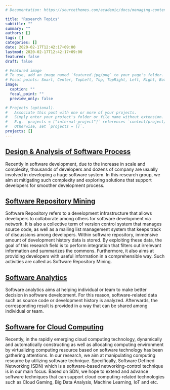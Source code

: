 ```yaml
---
# Documentation: https://sourcethemes.com/academic/docs/managing-content/

title: "Research Topics"
subtitle: ""
summary: ""
authors: []
tags: []
categories: []
date: 2020-02-17T12:42:17+09:00
lastmod: 2020-02-17T12:42:17+09:00
featured: false
draft: false

# Featured image
# To use, add an image named `featured.jpg/png` to your page's folder.
# Focal points: Smart, Center, TopLeft, Top, TopRight, Left, Right, BottomLeft, Bottom, BottomRight.
image:
  caption: ""
  focal_point: ""
  preview_only: false

# Projects (optional).
#   Associate this post with one or more of your projects.
#   Simply enter your project's folder or file name without extension.
#   E.g. `projects = ["internal-project"]` references `content/project/deep-learning/index.md`.
#   Otherwise, set `projects = []`.
projects: []
---
```


## [Design & Analysis of Software Process](/en/project/software-process/)
Recently in software development, due to the increase in scale and complexity,
thousands of developers and dozens of company are usually involved in
developing a huge software system. In this research group, we aim at
mitigating such complexity and exploring solutions that support developers for
smoother development process.

## [Software Repository Mining](/en/project/repository-mining/)
Software Repository refers to a development infrastructure that allows
developers to collaborate among others for software development via network.
It is also a collective term of version control system that manages source
code, as well as a mailing list management system that keeps track of
discussions among developers. Within software repository, immensive amount of
development history data is stored. By exploiting these data, the goal of this
research field is to perform integration that filters out irrelevant
information and summarizes the commons. Furthermore, it also aims at providing
developers with useful information in a comprehensible way. Such activities
are called as Software Repository Mining.

## [Software Analytics](/en/project/software-analytics/)
Software analytics aims at helping individual or team to make better decision
in software development. For this reason, software-related data such as source
code or development history is analyzed. Afterwards, the corresponding result
is provided in a way that can be shared among individual or team.

## [Software for Cloud Computing](/project/cloud-computing/)
Recently, in the rapidly emerging cloud computing technology, dynamically and
automatically constructing as well as allocating computing environment by
virtualizing computing resource based on software technology has been
gathering attentions. In our research, we aim at manipulating computing
resource by utilizing software technique. Specifically, Software Defined
Networking (SDN) which is a software-based networking-control technique is in
our main focus. Based on SDN, we hope to extend and advance software
techniques that can support cloud computing-related technologies such as Cloud
Gaming, Big Data Analysis, Machine Learning, IoT and etc.
